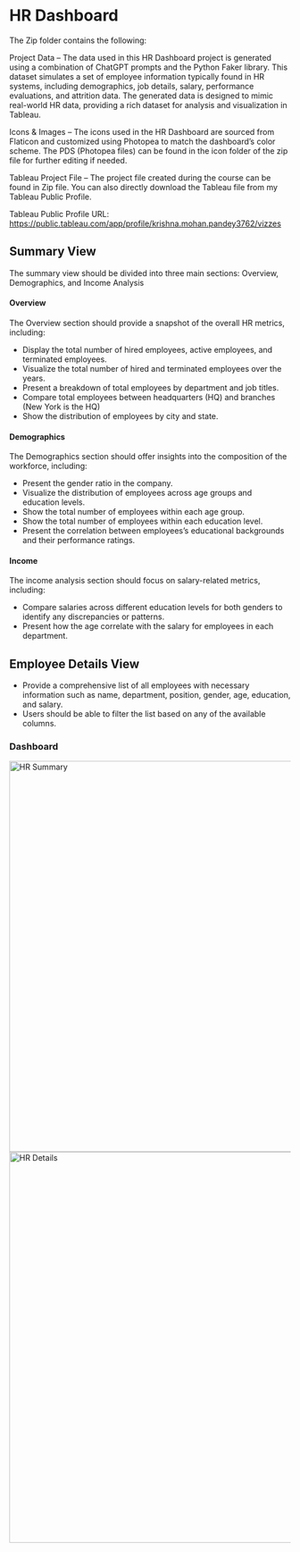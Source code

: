 # HR Dashboard

The Zip folder contains the following:

Project Data – The data used in this HR Dashboard project is generated using a combination of ChatGPT prompts and the Python Faker library. This dataset simulates a set of employee information typically found in HR systems, including demographics, job details, salary, performance evaluations, and attrition data. The generated data is designed to mimic real-world HR data, providing a rich dataset for analysis and visualization in Tableau.

Icons & Images – The icons used in the HR Dashboard are sourced from Flaticon and customized using Photopea to match the dashboard’s color scheme. The PDS (Photopea files) can be found in the icon folder of the zip file for further editing if needed.

Tableau Project File – The project file created during the course can be found in Zip file. You can also directly download the Tableau file from my Tableau Public Profile.

Tableau Public Profile URL: https://public.tableau.com/app/profile/krishna.mohan.pandey3762/vizzes

## Summary View

The summary view should be divided into three main sections: Overview, Demographics, and Income Analysis

#### Overview

The Overview section should provide a snapshot of the overall HR metrics, including:

+ Display the total number of hired employees, active employees, and terminated employees.
+ Visualize the total number of hired and terminated employees over the years.
+ Present a breakdown of total employees by department and job titles.
+ Compare total employees between headquarters (HQ) and branches (New York is the HQ)
+ Show the distribution of employees by city and state.

#### Demographics

The Demographics section should offer insights into the composition of the workforce, including:

+ Present the gender ratio in the company.
+ Visualize the distribution of employees across age groups and education levels.
+ Show the total number of employees within each age group.
+ Show the total number of employees within each education level.
+ Present the correlation between employees’s educational backgrounds and their performance ratings.

#### Income

The income analysis section should focus on salary-related metrics, including:

+ Compare salaries across different education levels for both genders to identify any discrepancies or patterns.
+ Present how the age correlate with the salary for employees in each department.

## Employee Details View

+ Provide a comprehensive list of all employees with necessary information such as name, department, position, gender, age, education, and salary.
+ Users should be able to filter the list based on any of the available columns.

### Dashboard

<img width="700" alt="HR  Summary" src="https://github.com/user-attachments/assets/dbf83c8f-e2f8-4cb9-8b05-f9e2537104e6">
<img width="700" alt="HR  Details" src="https://github.com/user-attachments/assets/b6515d48-8fc0-4996-b99c-caa45afd248c">


